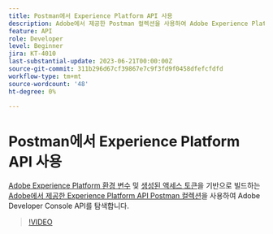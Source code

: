 ```yaml
---
title: Postman에서 Experience Platform API 사용
description: Adobe에서 제공한 Postman 컬렉션을 사용하여 Adobe Experience Platform API 탐색
feature: API
role: Developer
level: Beginner
jira: KT-4010
last-substantial-update: 2023-06-21T00:00:00Z
source-git-commit: 311b296d67cf39867e7c9f3fd9f0458dfefcfdfd
workflow-type: tm+mt
source-wordcount: '48'
ht-degree: 0%

---
```



# Postman에서 Experience Platform API 사용

[Adobe Experience Platform 환경 변수](https://github.com/adobe/experience-platform-postman-samples/tree/master/apis/experience-platform) 및 [생성된 액세스 토큰](platform-api-authentication.md)을 기반으로 빌드하는 [Adobe에서 제공한 Experience Platform API Postman 컬렉션](generate-an-access-token.md)을 사용하여 Adobe Developer Console API를 탐색합니다.

>[!VIDEO](https://video.tv.adobe.com/v/29704/?learn=on&enablevpops)

